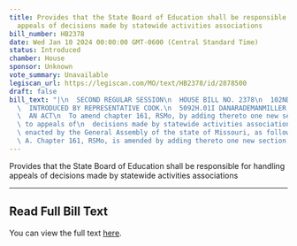 ```yaml
---
title: Provides that the State Board of Education shall be responsible for handling
  appeals of decisions made by statewide activities associations
bill_number: HB2378
date: Wed Jan 10 2024 00:00:00 GMT-0600 (Central Standard Time)
status: Introduced
chamber: House
sponsor: Unknown
vote_summary: Unavailable
legiscan_url: https://legiscan.com/MO/text/HB2378/id/2878500
draft: false
bill_text: "|\n  SECOND REGULAR SESSION\n  HOUSE BILL NO. 2378\n  102ND GENERAL ASSEMBLY\n\
  \  INTRODUCED BY REPRESENTATIVE COOK.\n  5092H.01I DANARADEMANMILLER,ChiefClerk\n\
  \  AN ACT\n  To amend chapter 161, RSMo, by adding thereto one new section relating\
  \ to appeals of\n  decisions made by statewide activities associations.\n  Be it\
  \ enacted by the General Assembly of the state of Missouri, as follows:\n  Section\
  \ A. Chapter 161, RSMo, is amended by adding thereto one new section, to be"
---
```

Provides that the State Board of Education shall be responsible for handling appeals of decisions made by statewide activities associations

---

## Read Full Bill Text

You can view the full text [here](https://legiscan.com/MO/text/HB2378/id/2878500).
